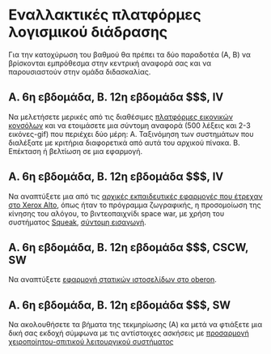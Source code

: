 # Εναλλακτικές πλατφόρμες λογισμικού διάδρασης

Για την κατοχύρωση του βαθμού θα πρέπει τα δύο παραδοτέα (Α, Β) να βρίσκονται εμπρόθεσμα στην κεντρική αναφορά σας και να παρουσιαστούν στην ομάδα διδασκαλίας.

## Α. 6η εβδομάδα, Β. 12η εβδομάδα $$$, IV

Να μελετήσετε μερικές από τις διαθέσιμες [πλατφόρμες εικονικών κονσόλων](https://github.com/paladin-t/fantasy) και να ετοιμάσετε μια σύντομη αναφορά (500 λέξεις και 2-3 εικόνες-gif) που περιέχει δύο μέρη: Α. Ταξινόμηση των συστημάτων που διαλέξατε με κριτήρια διαφορετικά από αυτά του αρχικού πίνακα. Β. Επέκταση ή βελτίωση σε μια εφαρμογή. 

## Α. 6η εβδομάδα, Β. 12η εβδομάδα $$$, IV

Να αναπτύξετε μια από τις [αρχικές εκπαιδευτικές εφαρμογές που έτρεχαν στο Xerox Alto](http://worrydream.com/EarlyHistoryOfSmalltalk/#smalltalkAndChildren), όπως ήταν το πρόγραμμα ζωγραφικής, η προσομοίωση της κίνησης του αλόγου, το βιντεοπαιχνίδι space war, με χρήση του συστήματος [Squeak](https://squeak.org), [σύντομη εισαγωγή](https://www.cl.cam.ac.uk/teaching/2002/CompProgLangs/smalltalk.html).

## Α. 6η εβδομάδα, Β. 12η εβδομάδα $$$, CSCW, SW

Να αναπτύξετε [εφαρμογή στατικών ιστοσελίδων στο oberon](http://people.inf.ethz.ch/wirth/ProjectOberon/index.html).

## Α. 6η εβδομάδα, Β. 12η εβδομάδα $$$, SW

Να ακολουθήσετε τα βήματα της τεκμηρίωσης (Α) κα μετά να φτιάξετε μια δική σας εκδοχή σύμφωνα με τις αντίστοιχες ασκήσεις με [προσαρμογή χειροποίητου-σπιτικού λειτουργικού συστήματος](https://github.com/moya10/moyaOS)
